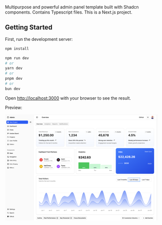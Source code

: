 Multipurpose and powerful admin panel template built with Shadcn components. Contains Typescript files. This is a Next.js project.

## Getting Started

First, run the development server:

```bash
npm install
```

```bash
npm run dev
# or
yarn dev
# or
pnpm dev
# or
bun dev
```

Open [http://localhost:3000](http://localhost:3000) with your browser to see the result.

Preview:

[![Alt Yazı](https://raw.githubusercontent.com/shadcn-examples/admin-dashboard-template/refs/heads/main/public/screenshot.png)](https://admindashboardtemplate.com/)
